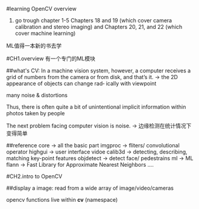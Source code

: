 #learning OpenCV overview

1. go trough chapter 1-5
Chapters 18 and 19 (which cover camera calibration and stereo imaging) and Chapters 20, 21, and 22 (which cover machine learning)

ML值得一本新的书去学
  




#CH1.overview
有一个专门的ML模块


##what's CV:
In a machine vision system, however, a computer receives a grid of numbers from the camera or from disk, and that’s it. 
	-> the 2D appearance of objects can change rad‐ ically with viewpoint

many noise & distortions

Thus, there is often quite a bit of unintentional implicit information within photos taken by people

The next problem facing computer vision is noise. -> 边缘检测在统计情况下变得简单



##reference
	core -> all the basic part
	imgproc -> fliters/ convolutional operator
	highgui -> user interface
	vidoe
	calib3d -> detecting, describing, matching key-point features
	objdetect -> detect face/ pedestrains
	ml -> ML
	flann -> Fast Library for Approximate Nearest Neighbors
	....


  



#CH2.intro to OpenCV

##display a image:
read from a wide array of image/video/cameras

opencv functions live within **cv** (namespace)


